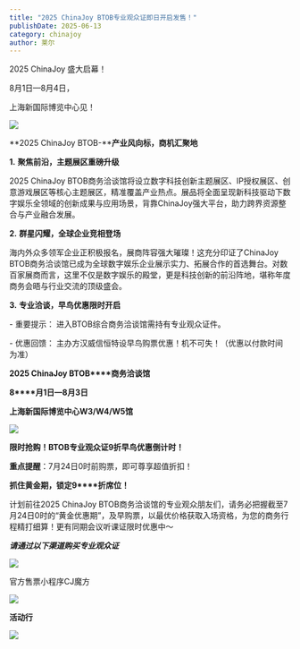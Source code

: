 ```yaml
---
title: "2025 ChinaJoy BTOB专业观众证即日开启发售！"
publishDate: 2025-06-13
category: chinajoy
author: 莱尔
---
```


2025 ChinaJoy 盛大启幕！

8月1日—8月4日，

上海新国际博览中心见！

![](https://ec-net-1251389766.cos.ap-shanghai.myqcloud.com/wp-content/uploads/2025/06/20250613121451404-752x1024.png)

**2025 ChinaJoy BTOB-****产业风向标，商机汇聚地**

**1\.** **聚焦前沿，主题展区重磅升级**

2025 ChinaJoy BTOB商务洽谈馆将设立数字科技创新主题展区、IP授权展区、创意游戏展区等核心主题展区，精准覆盖产业热点。展品将全面呈现新科技驱动下数字娱乐全领域的创新成果与应用场景，背靠ChinaJoy强大平台，助力跨界资源整合与产业融合发展。

**2.** **群星闪耀，全球企业竞相登场**

海内外众多领军企业正积极报名，展商阵容强大璀璨！这充分印证了ChinaJoy BTOB商务洽谈馆已成为全球数字娱乐企业展示实力、拓展合作的首选舞台。对数百家展商而言，这里不仅是数字娱乐的殿堂，更是科技创新的前沿阵地，堪称年度商务会晤与行业交流的顶级盛会。

**3.** **专业洽谈，早鸟优惠限时开启**

\- 重要提示： 进入BTOB综合商务洽谈馆需持有专业观众证件。

\- 优惠回馈： 主办方汉威信恒特设早鸟购票优惠！机不可失！（优惠以付款时间为准）

**2025 ChinaJoy BTOB****商务洽谈馆**

**8****月1日—8月3日**

**上海新国际博览中心W3/W4/W5馆**

![](https://ec-net-1251389766.cos.ap-shanghai.myqcloud.com/wp-content/uploads/2025/06/20250613121457713.png)

**限时抢购！BTOB****专业观众证9****折早鸟优惠倒计时！**

**重点提醒**：7月24日0时前购票，即可尊享超值折扣！

**抓住黄金期，锁定9****折席位！**

计划前往2025 ChinaJoy BTOB商务洽谈馆的专业观众朋友们，请务必把握截至7月24日0时的“黄金优惠期”，及早购票，以最优价格获取入场资格，为您的商务行程精打细算！更有同期会议听课证限时优惠中～

**_请通过以下渠道购买专业观众证_**

![](https://ec-net-1251389766.cos.ap-shanghai.myqcloud.com/wp-content/uploads/2025/06/20250613121442816.jpg)

官方售票小程序CJ魔方

![](https://ec-net-1251389766.cos.ap-shanghai.myqcloud.com/wp-content/uploads/2025/06/20250613121441604.jpg)

**活动行**

![](https://ec-net-1251389766.cos.ap-shanghai.myqcloud.com/wp-content/uploads/2025/06/20250613121439314.jpg)
